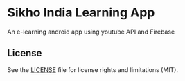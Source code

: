 # Sikho India Learning App
An e-learning android app using youtube API and Firebase
## License
See the [LICENSE](https://github.com/snkritya/SikhoIndia/blob/master/LICENSE) file for license rights and limitations (MIT).
